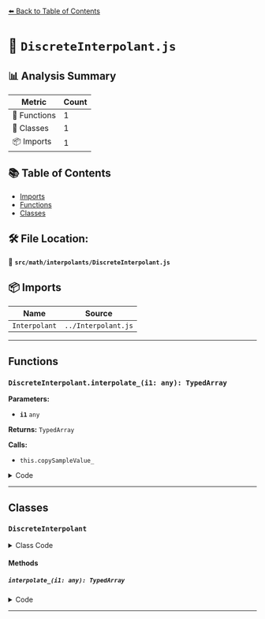 [⬅️ Back to Table of Contents](../../../index.md)

# 📄 `DiscreteInterpolant.js`

## 📊 Analysis Summary

| Metric | Count |
|--------|-------|
| 🔧 Functions | 1 |
| 🧱 Classes | 1 |
| 📦 Imports | 1 |

## 📚 Table of Contents

- [Imports](#imports)
- [Functions](#functions)
- [Classes](#classes)

## 🛠️ File Location:
📂 **`src/math/interpolants/DiscreteInterpolant.js`**

## 📦 Imports

| Name | Source |
|------|--------|
| `Interpolant` | `../Interpolant.js` |


---

## Functions

### `DiscreteInterpolant.interpolate_(i1: any): TypedArray`

**Parameters:**

- **`i1`** `any`

**Returns:** `TypedArray`

**Calls:**

- `this.copySampleValue_`

<details><summary>Code</summary>

```typescript
interpolate_( i1 /*, t0, t, t1 */ ) {

		return this.copySampleValue_( i1 - 1 );

	}
```
</details>


---

## Classes

### `DiscreteInterpolant`

<details><summary>Class Code</summary>

```ts
class DiscreteInterpolant extends Interpolant {

	/**
	 * Constructs a new discrete interpolant.
	 *
	 * @param {TypedArray} parameterPositions - The parameter positions hold the interpolation factors.
	 * @param {TypedArray} sampleValues - The sample values.
	 * @param {number} sampleSize - The sample size
	 * @param {TypedArray} [resultBuffer] - The result buffer.
	 */
	constructor( parameterPositions, sampleValues, sampleSize, resultBuffer ) {

		super( parameterPositions, sampleValues, sampleSize, resultBuffer );

	}

	interpolate_( i1 /*, t0, t, t1 */ ) {

		return this.copySampleValue_( i1 - 1 );

	}

}
```
</details>

#### Methods

##### `interpolate_(i1: any): TypedArray`

<details><summary>Code</summary>

```ts
interpolate_( i1 /*, t0, t, t1 */ ) {

		return this.copySampleValue_( i1 - 1 );

	}
```
</details>


---